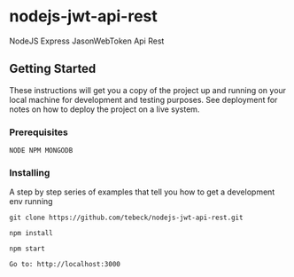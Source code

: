 # nodejs-jwt-api-rest

NodeJS Express JasonWebToken Api Rest

## Getting Started

These instructions will get you a copy of the project up and running on your local machine for development and testing purposes. See deployment for notes on how to deploy the project on a live system.

### Prerequisites

```
NODE NPM MONGODB
```

### Installing

A step by step series of examples that tell you how to get a development env running

```
git clone https://github.com/tebeck/nodejs-jwt-api-rest.git
```
```
npm install
```
```
npm start
```
```
Go to: http://localhost:3000 
```
